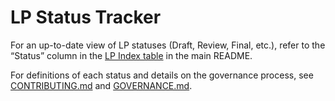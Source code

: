 # LP Status Tracker

For an up-to-date view of LP statuses (Draft, Review, Final, etc.), refer to the “Status” column in the [LP Index table](../README.md#lp-index) in the main README.

For definitions of each status and details on the governance process, see [CONTRIBUTING.md](CONTRIBUTING.md#status-definitions) and [GOVERNANCE.md](GOVERNANCE.md).
